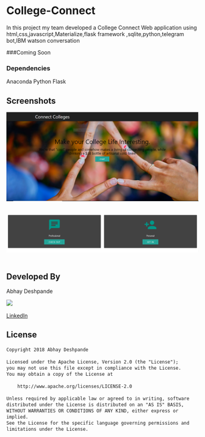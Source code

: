 # College-Connect
In this project  my team developed a College Connect Web application using html,css,javascript,Materialize,flask framework ,sqlite,python,telegram bot,IBM watson conversation 

###Coming Soon

### Dependencies

Anaconda Python
Flask

## Screenshots

<img src="./screenshots/hack1image.PNG">&ensp;

<img src="./screenshots/hack5image.PNG">&ensp;



## Developed By

Abhay Deshpande

<img src="https://github.com/abhaydee.png" width="20%">

[LinkedIn](https://linkedin.com/in/abhaydee)

## License

    Copyright 2018 Abhay Deshpande

    Licensed under the Apache License, Version 2.0 (the "License");
    you may not use this file except in compliance with the License.
    You may obtain a copy of the License at

        http://www.apache.org/licenses/LICENSE-2.0

    Unless required by applicable law or agreed to in writing, software
    distributed under the License is distributed on an "AS IS" BASIS,
    WITHOUT WARRANTIES OR CONDITIONS OF ANY KIND, either express or implied.
    See the License for the specific language governing permissions and
    limitations under the License.
